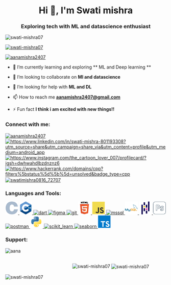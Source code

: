 <h1 align="center">Hi 👋, I'm Swati mishra</h1>
<h3 align="center">Exploring tech with ML and datascience enthusiast</h3>

<p align="left"> <img src="https://komarev.com/ghpvc/?username=swati-mishra07&label=Profile%20views&color=0e75b6&style=flat" alt="swati-mishra07" /> </p>

<p align="left"> <a href="https://github.com/ryo-ma/github-profile-trophy"><img src="https://github-profile-trophy.vercel.app/?username=swati-mishra07" alt="swati-mishra07" /></a> </p>

<p align="left"> <a href="https://twitter.com/aanamishra2407" target="blank"><img src="https://img.shields.io/twitter/follow/aanamishra2407?logo=twitter&style=for-the-badge" alt="aanamishra2407" /></a> </p>

- 🌱 I’m currently learning and exploring ** ML and Deep learning **

- 👯 I’m looking to collaborate on **Ml and datascience**

- 🤝 I’m looking for help with **ML and DL**

- 📫 How to reach me **aanamishra2407@gmail.com**

- ⚡ Fun fact **I think i am excited with new things!!**

<h3 align="left">Connect with me:</h3>
<p align="left">
<a href="https://twitter.com/aanamishra2407" target="blank"><img align="center" src="https://raw.githubusercontent.com/rahuldkjain/github-profile-readme-generator/master/src/images/icons/Social/twitter.svg" alt="aanamishra2407" height="30" width="40" /></a>
<a href="https://linkedin.com/in/https://www.linkedin.com/in/swati-mishra-801193308?utm_source=share&utm_campaign=share_via&utm_content=profile&utm_medium=android_app" target="blank"><img align="center" src="https://raw.githubusercontent.com/rahuldkjain/github-profile-readme-generator/master/src/images/icons/Social/linked-in-alt.svg" alt="https://www.linkedin.com/in/swati-mishra-801193308?utm_source=share&utm_campaign=share_via&utm_content=profile&utm_medium=android_app" height="30" width="40" /></a>
<a href="https://instagram.com/https://www.instagram.com/the_cartoon_lover_007/profilecard/?igsh=dwhwahdlbzdnznz6" target="blank"><img align="center" src="https://raw.githubusercontent.com/rahuldkjain/github-profile-readme-generator/master/src/images/icons/Social/instagram.svg" alt="https://www.instagram.com/the_cartoon_lover_007/profilecard/?igsh=dwhwahdlbzdnznz6" height="30" width="40" /></a>
<a href="https://www.hackerrank.com/https://www.hackerrank.com/domains/cpp?filters%5bstatus%5d%5b%5d=unsolved&badge_type=cpp" target="blank"><img align="center" src="https://raw.githubusercontent.com/rahuldkjain/github-profile-readme-generator/master/src/images/icons/Social/hackerrank.svg" alt="https://www.hackerrank.com/domains/cpp?filters%5bstatus%5d%5b%5d=unsolved&badge_type=cpp" height="30" width="40" /></a>
<a href="https://discord.gg/swatimishra0816_72707" target="blank"><img align="center" src="https://raw.githubusercontent.com/rahuldkjain/github-profile-readme-generator/master/src/images/icons/Social/discord.svg" alt="swatimishra0816_72707" height="30" width="40" /></a>
</p>

<h3 align="left">Languages and Tools:</h3>
<p align="left"> <a href="https://www.cprogramming.com/" target="_blank" rel="noreferrer"> <img src="https://raw.githubusercontent.com/devicons/devicon/master/icons/c/c-original.svg" alt="c" width="40" height="40"/> </a> <a href="https://www.w3schools.com/cpp/" target="_blank" rel="noreferrer"> <img src="https://raw.githubusercontent.com/devicons/devicon/master/icons/cplusplus/cplusplus-original.svg" alt="cplusplus" width="40" height="40"/> </a> <a href="https://dart.dev" target="_blank" rel="noreferrer"> <img src="https://www.vectorlogo.zone/logos/dartlang/dartlang-icon.svg" alt="dart" width="40" height="40"/> </a> <a href="https://www.figma.com/" target="_blank" rel="noreferrer"> <img src="https://www.vectorlogo.zone/logos/figma/figma-icon.svg" alt="figma" width="40" height="40"/> </a> <a href="https://git-scm.com/" target="_blank" rel="noreferrer"> <img src="https://www.vectorlogo.zone/logos/git-scm/git-scm-icon.svg" alt="git" width="40" height="40"/> </a> <a href="https://www.w3.org/html/" target="_blank" rel="noreferrer"> <img src="https://raw.githubusercontent.com/devicons/devicon/master/icons/html5/html5-original-wordmark.svg" alt="html5" width="40" height="40"/> </a> <a href="https://developer.mozilla.org/en-US/docs/Web/JavaScript" target="_blank" rel="noreferrer"> <img src="https://raw.githubusercontent.com/devicons/devicon/master/icons/javascript/javascript-original.svg" alt="javascript" width="40" height="40"/> </a> <a href="https://www.microsoft.com/en-us/sql-server" target="_blank" rel="noreferrer"> <img src="https://www.svgrepo.com/show/303229/microsoft-sql-server-logo.svg" alt="mssql" width="40" height="40"/> </a> <a href="https://www.mysql.com/" target="_blank" rel="noreferrer"> <img src="https://raw.githubusercontent.com/devicons/devicon/master/icons/mysql/mysql-original-wordmark.svg" alt="mysql" width="40" height="40"/> </a> <a href="https://pandas.pydata.org/" target="_blank" rel="noreferrer"> <img src="https://raw.githubusercontent.com/devicons/devicon/2ae2a900d2f041da66e950e4d48052658d850630/icons/pandas/pandas-original.svg" alt="pandas" width="40" height="40"/> </a> <a href="https://www.photoshop.com/en" target="_blank" rel="noreferrer"> <img src="https://raw.githubusercontent.com/devicons/devicon/master/icons/photoshop/photoshop-line.svg" alt="photoshop" width="40" height="40"/> </a> <a href="https://postman.com" target="_blank" rel="noreferrer"> <img src="https://www.vectorlogo.zone/logos/getpostman/getpostman-icon.svg" alt="postman" width="40" height="40"/> </a> <a href="https://www.python.org" target="_blank" rel="noreferrer"> <img src="https://raw.githubusercontent.com/devicons/devicon/master/icons/python/python-original.svg" alt="python" width="40" height="40"/> </a> <a href="https://scikit-learn.org/" target="_blank" rel="noreferrer"> <img src="https://upload.wikimedia.org/wikipedia/commons/0/05/Scikit_learn_logo_small.svg" alt="scikit_learn" width="40" height="40"/> </a> <a href="https://seaborn.pydata.org/" target="_blank" rel="noreferrer"> <img src="https://seaborn.pydata.org/_images/logo-mark-lightbg.svg" alt="seaborn" width="40" height="40"/> </a> <a href="https://www.typescriptlang.org/" target="_blank" rel="noreferrer"> <img src="https://raw.githubusercontent.com/devicons/devicon/master/icons/typescript/typescript-original.svg" alt="typescript" width="40" height="40"/> </a> </p>

<h3 align="left">Support:</h3>
<p><a href="https://www.buymeacoffee.com/aana"> <img align="left" src="https://cdn.buymeacoffee.com/buttons/v2/default-yellow.png" height="50" width="210" alt="aana" /></a></p><br><br>

<p><img align="left" src="https://github-readme-stats.vercel.app/api/top-langs?username=swati-mishra07&show_icons=true&locale=en&layout=compact" alt="swati-mishra07" /></p>

<p>&nbsp;<img align="center" src="https://github-readme-stats.vercel.app/api?username=swati-mishra07&show_icons=true&locale=en" alt="swati-mishra07" /></p>

<p><img align="center" src="https://github-readme-streak-stats.herokuapp.com/?user=swati-mishra07&" alt="swati-mishra07" /></p>
